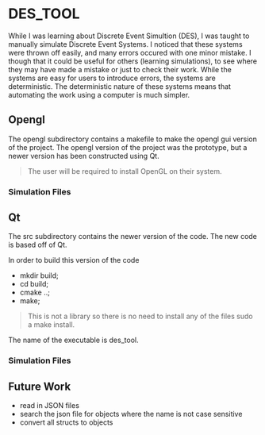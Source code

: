 # DES_TOOL

While I was learning about Discrete Event Simultion (DES), I was taught to manually simulate Discrete Event Systems. 
I noticed that these systems were thrown off easily, and many errors occured with one minor mistake. I though that 
it could be useful for others (learning simulations), to see where they may have made a mistake or just to check 
their work. While the systems are easy for users to introduce errors, the systems are deterministic. The deterministic 
nature of these systems means that automating the work using a computer is much simpler.


## Opengl

The opengl subdirectory contains a makefile to make the opengl gui version of the project. The opengl version 
of the project was the prototype, but a newer version has been constructed using Qt. 

> The user will be required to install OpenGL on their system.

### Simulation Files

## Qt

The src subdirectory contains the newer version of the code. The new code is based off of Qt. 

In order to build this version of the code

- mkdir build;
- cd build;
- cmake ..;
- make;

> This is not a library so there is no need to install any of the files sudo a make install.

The name of the executable is des_tool. 

### Simulation Files



## Future Work

- read in JSON files
- search the json file for objects where the name is not case sensitive
- convert all structs to objects